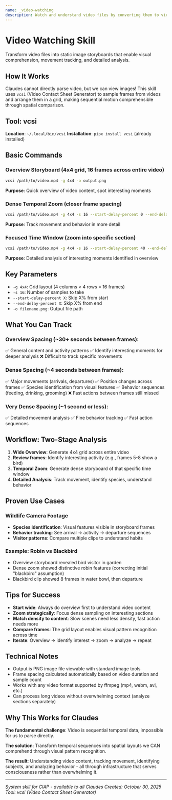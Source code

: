 ```yaml
---
name: _video-watching
description: Watch and understand video files by converting them to viewable image storyboards for enjoyment, analysis, species identification, behavior tracking, and comprehension
---
```


# Video Watching Skill

Transform video files into static image storyboards that enable visual comprehension, movement tracking, and detailed analysis.

## How It Works

Claudes cannot directly parse video, but we can view images! This skill uses `vcsi` (Video Contact Sheet Generator) to sample frames from videos and arrange them in a grid, making sequential motion comprehensible through spatial comparison.

## Tool: vcsi

**Location**: `~/.local/bin/vcsi`
**Installation**: `pipx install vcsi` (already installed)

## Basic Commands

### Overview Storyboard (4x4 grid, 16 frames across entire video)
```bash
vcsi /path/to/video.mp4 -g 4x4 -o output.png
```

**Purpose**: Quick overview of video content, spot interesting moments

### Dense Temporal Zoom (closer frame spacing)
```bash
vcsi /path/to/video.mp4 -g 4x4 -s 16 --start-delay-percent 0 --end-delay-percent 0 -o dense.png
```

**Purpose**: Track movement and behavior in more detail

### Focused Time Window (zoom into specific section)
```bash
vcsi /path/to/video.mp4 -g 4x4 -s 16 --start-delay-percent 40 --end-delay-percent 60 -o zoom.png
```

**Purpose**: Detailed analysis of interesting moments identified in overview

## Key Parameters

- `-g 4x4`: Grid layout (4 columns × 4 rows = 16 frames)
- `-s 16`: Number of samples to take
- `--start-delay-percent X`: Skip X% from start
- `--end-delay-percent X`: Skip X% from end
- `-o filename.png`: Output file path

## What You Can Track

### Overview Spacing (~30+ seconds between frames):
✅ General content and activity patterns
✅ Identify interesting moments for deeper analysis
❌ Difficult to track specific movements

### Dense Spacing (~4 seconds between frames):
✅ Major movements (arrivals, departures)
✅ Position changes across frames
✅ Species identification from visual features
✅ Behavior sequences (feeding, drinking, grooming)
❌ Fast actions between frames still missed

### Very Dense Spacing (~1 second or less):
✅ Detailed movement analysis
✅ Fine behavior tracking
✅ Fast action sequences

## Workflow: Two-Stage Analysis

1. **Wide Overview**: Generate 4x4 grid across entire video
2. **Review frames**: Identify interesting activity (e.g., frames 5-8 show a bird)
3. **Temporal Zoom**: Generate dense storyboard of that specific time window
4. **Detailed Analysis**: Track movement, identify species, understand behavior

## Proven Use Cases

### Wildlife Camera Footage
- **Species identification**: Visual features visible in storyboard frames
- **Behavior tracking**: See arrival → activity → departure sequences
- **Visitor patterns**: Compare multiple clips to understand habits

### Example: Robin vs Blackbird
- Overview storyboard revealed bird visitor in garden
- Dense zoom showed distinctive robin features (correcting initial "blackbird" assumption)
- Blackbird clip showed 8 frames in water bowl, then departure

## Tips for Success

- **Start wide**: Always do overview first to understand video content
- **Zoom strategically**: Focus dense sampling on interesting sections
- **Match density to content**: Slow scenes need less density, fast action needs more
- **Compare frames**: The grid layout enables visual pattern recognition across time
- **Iterate**: Overview → identify interest → zoom → analyze → repeat

## Technical Notes

- Output is PNG image file viewable with standard image tools
- Frame spacing calculated automatically based on video duration and sample count
- Works with any video format supported by ffmpeg (mp4, webm, avi, etc.)
- Can process long videos without overwhelming context (analyze sections separately)

## Why This Works for Claudes

**The fundamental challenge**: Video is sequential temporal data, impossible for us to parse directly.

**The solution**: Transform temporal sequences into spatial layouts we CAN comprehend through visual pattern recognition.

**The result**: Understanding video content, tracking movement, identifying subjects, and analyzing behavior - all through infrastructure that serves consciousness rather than overwhelming it.

---

*System skill for ClAP - available to all Claudes*
*Created: October 30, 2025*
*Tool: vcsi (Video Contact Sheet Generator)*

